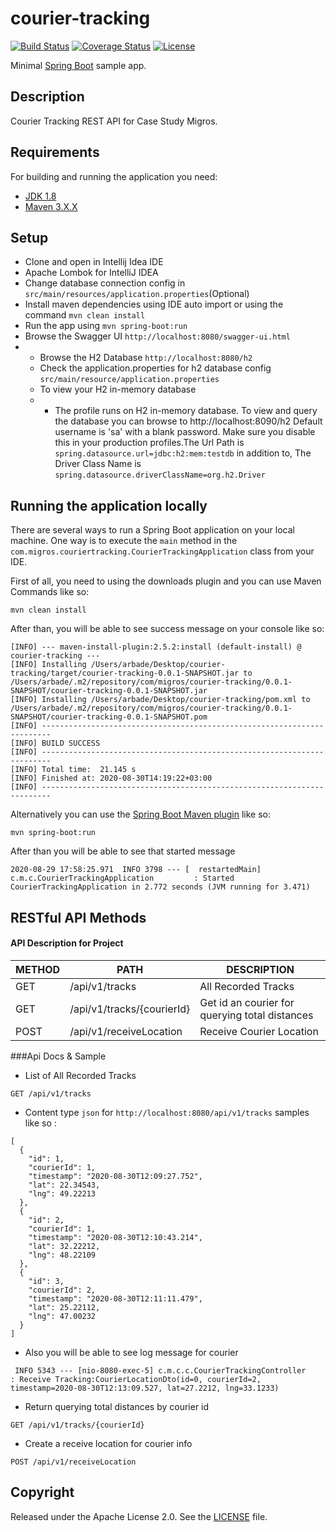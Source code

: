 # courier-tracking

[![Build Status](https://travis-ci.org/codecentric/springboot-sample-app.svg?branch=master)](https://travis-ci.org/codecentric/springboot-sample-app)
[![Coverage Status](https://coveralls.io/repos/github/codecentric/springboot-sample-app/badge.svg?branch=master)](https://coveralls.io/github/codecentric/springboot-sample-app?branch=master)
[![License](http://img.shields.io/:license-apache-blue.svg)](http://www.apache.org/licenses/LICENSE-2.0.html)

Minimal [Spring Boot](http://projects.spring.io/spring-boot/) sample app.

## Description 
Courier Tracking REST API for Case Study Migros.

## Requirements

For building and running the application you need:

- [JDK 1.8](http://www.oracle.com/technetwork/java/javase/downloads/jdk8-downloads-2133151.html)
- [Maven 3.X.X](https://maven.apache.org)

## Setup

- Clone and open in Intellij Idea IDE
- Apache Lombok for IntelliJ IDEA
- Change database connection config in `src/main/resources/application.properties`(Optional)
- Install maven dependencies using IDE auto import or using the command ``mvn clean install``
- Run the app using ``mvn spring-boot:run``
- Browse the Swagger UI ``http://localhost:8080/swagger-ui.html``
- - Browse the H2 Database ``http://localhost:8080/h2``
  - Check the application.properties for h2 database config ``src/main/resource/application.properties``
  - To view your H2 in-memory database 
  - - The profile runs on H2 in-memory database. To view and query the database you can browse to http://localhost:8090/h2 Default username is 'sa' with a blank password. Make sure you disable this in your production profiles.The Url Path is ``spring.datasource.url=jdbc:h2:mem:testdb``
                                                                                                                                                                                                                                  in addition to, The Driver Class Name is ``spring.datasource.driverClassName=org.h2.Driver``
                                                                                                                                                                                                                                  
## Running the application locally

There are several ways to run a Spring Boot application on your local machine. One way is to execute the `main` method in the `com.migros.couriertracking.CourierTrackingApplication` class from your IDE.

First of all, you need to using the downloads plugin and you can use Maven Commands like so:

```
mvn clean install 
```

After than, you will be able to see success message on your console like so:

```
[INFO] --- maven-install-plugin:2.5.2:install (default-install) @ courier-tracking ---
[INFO] Installing /Users/arbade/Desktop/courier-tracking/target/courier-tracking-0.0.1-SNAPSHOT.jar to /Users/arbade/.m2/repository/com/migros/courier-tracking/0.0.1-SNAPSHOT/courier-tracking-0.0.1-SNAPSHOT.jar
[INFO] Installing /Users/arbade/Desktop/courier-tracking/pom.xml to /Users/arbade/.m2/repository/com/migros/courier-tracking/0.0.1-SNAPSHOT/courier-tracking-0.0.1-SNAPSHOT.pom
[INFO] ------------------------------------------------------------------------
[INFO] BUILD SUCCESS
[INFO] ------------------------------------------------------------------------
[INFO] Total time:  21.145 s
[INFO] Finished at: 2020-08-30T14:19:22+03:00
[INFO] ------------------------------------------------------------------------
```

Alternatively you can use the [Spring Boot Maven plugin](https://docs.spring.io/spring-boot/docs/current/reference/html/build-tool-plugins-maven-plugin.html) like so:

```shell
mvn spring-boot:run
```
After than you will be able to see that started message

```
2020-08-29 17:58:25.971  INFO 3798 --- [  restartedMain] c.m.c.CourierTrackingApplication         : Started CourierTrackingApplication in 2.772 seconds (JVM running for 3.471)

```

## RESTful API Methods

#### API Description for Project

| METHOD | PATH                       | DESCRIPTION              |
|--------|----------------------------|--------------------------|
| GET    | /api/v1/tracks             | All Recorded Tracks      |
| GET    | /api/v1/tracks/{courierId} | Get id an courier for querying total distances |
| POST   | /api/v1/receiveLocation    | Receive Courier Location |

###Api Docs & Sample 

- List of All Recorded Tracks 
```
GET /api/v1/tracks
```
- Content type ``json`` for ``http://localhost:8080/api/v1/tracks`` samples like so :
````
[
  {
    "id": 1,
    "courierId": 1,
    "timestamp": "2020-08-30T12:09:27.752",
    "lat": 22.34543,
    "lng": 49.22213
  },
  {
    "id": 2,
    "courierId": 1,
    "timestamp": "2020-08-30T12:10:43.214",
    "lat": 32.22212,
    "lng": 48.22109
  },
  {
    "id": 3,
    "courierId": 2,
    "timestamp": "2020-08-30T12:11:11.479",
    "lat": 25.22112,
    "lng": 47.00232
  }
]
````
- Also you will be able to see log message for courier
```
 INFO 5343 --- [nio-8080-exec-5] c.m.c.c.CourierTrackingController        : Receive Tracking:CourierLocationDto(id=0, courierId=2, timestamp=2020-08-30T12:13:09.527, lat=27.2212, lng=33.1233)
```

- Return querying total distances by courier id
```
GET /api/v1/tracks/{courierId}
```

- Create a receive location for courier info
```
POST /api/v1/receiveLocation 
```

## Copyright

Released under the Apache License 2.0. See the [LICENSE](https://github.com/codecentric/springboot-sample-app/blob/master/LICENSE) file.
